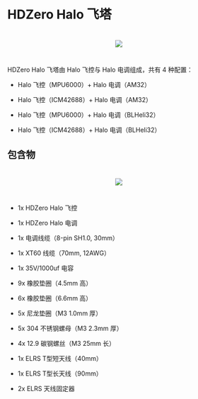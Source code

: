 # HDZero Halo 飞塔

<div style="display: flex; align-items: center; justify-content: space-around; margin: 40px">
<img src="/halomedia/image2.png" id="image35">
</div>

HDZero Halo 飞塔由 Halo 飞控与 Halo 电调组成，共有 4 种配置：

- Halo 飞控（MPU6000）+ Halo 电调（AM32）

- Halo 飞控（ICM42688）+ Halo 电调（AM32）

- Halo 飞控（MPU6000）+ Halo 电调（BLHeli32）

- Halo 飞控（ICM42688）+ Halo 电调（BLHeli32）

## 包含物

<div style="display: flex; align-items: center; justify-content: space-around; margin: 40px">
<img src="/halomedia/image35.png" id="image35">
</div>

- 1x HDZero Halo 飞控

- 1x HDZero Halo 电调

- 1x 电调线缆（8-pin SH1.0, 30mm）

- 1x XT60 线缆（70mm, 12AWG）

- 1x 35V/1000uf 电容

- 9x 橡胶垫圈（4.5mm 高）

- 6x 橡胶垫圈（6.6mm 高）

- 5x 尼龙垫圈（M3 1.0mm 厚）

- 5x 304 不锈钢螺母（M3 2.3mm 厚）

- 4x 12.9 碳钢螺丝（M3 25mm 长）

- 1x ELRS T型短天线（40mm）

- 1x ELRS T型长天线（90mm）

- 2x ELRS 天线固定器
